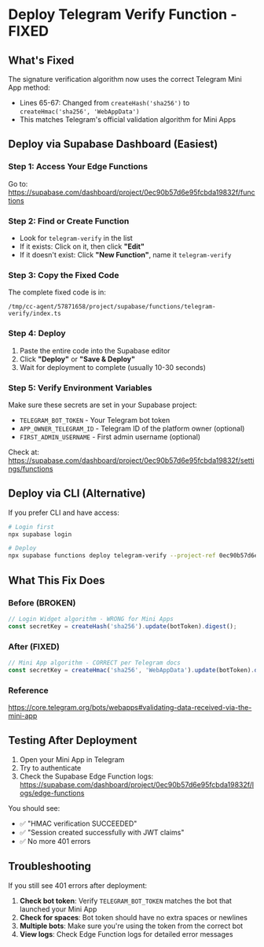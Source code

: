 # Deploy Telegram Verify Function - FIXED

## What's Fixed
The signature verification algorithm now uses the correct Telegram Mini App method:
- Lines 65-67: Changed from `createHash('sha256')` to `createHmac('sha256', 'WebAppData')`
- This matches Telegram's official validation algorithm for Mini Apps

## Deploy via Supabase Dashboard (Easiest)

### Step 1: Access Your Edge Functions
Go to: https://supabase.com/dashboard/project/0ec90b57d6e95fcbda19832f/functions

### Step 2: Find or Create Function
- Look for `telegram-verify` in the list
- If it exists: Click on it, then click **"Edit"**
- If it doesn't exist: Click **"New Function"**, name it `telegram-verify`

### Step 3: Copy the Fixed Code
The complete fixed code is in:
```
/tmp/cc-agent/57871658/project/supabase/functions/telegram-verify/index.ts
```

### Step 4: Deploy
1. Paste the entire code into the Supabase editor
2. Click **"Deploy"** or **"Save & Deploy"**
3. Wait for deployment to complete (usually 10-30 seconds)

### Step 5: Verify Environment Variables
Make sure these secrets are set in your Supabase project:
- `TELEGRAM_BOT_TOKEN` - Your Telegram bot token
- `APP_OWNER_TELEGRAM_ID` - Telegram ID of the platform owner (optional)
- `FIRST_ADMIN_USERNAME` - First admin username (optional)

Check at: https://supabase.com/dashboard/project/0ec90b57d6e95fcbda19832f/settings/functions

## Deploy via CLI (Alternative)

If you prefer CLI and have access:

```bash
# Login first
npx supabase login

# Deploy
npx supabase functions deploy telegram-verify --project-ref 0ec90b57d6e95fcbda19832f --no-verify-jwt
```

## What This Fix Does

### Before (BROKEN)
```typescript
// Login Widget algorithm - WRONG for Mini Apps
const secretKey = createHash('sha256').update(botToken).digest();
```

### After (FIXED)
```typescript
// Mini App algorithm - CORRECT per Telegram docs
const secretKey = createHmac('sha256', 'WebAppData').update(botToken).digest();
```

### Reference
https://core.telegram.org/bots/webapps#validating-data-received-via-the-mini-app

## Testing After Deployment

1. Open your Mini App in Telegram
2. Try to authenticate
3. Check the Supabase Edge Function logs:
   https://supabase.com/dashboard/project/0ec90b57d6e95fcbda19832f/logs/edge-functions

You should see:
- ✅ "HMAC verification SUCCEEDED"
- ✅ "Session created successfully with JWT claims"
- ✅ No more 401 errors

## Troubleshooting

If you still see 401 errors after deployment:

1. **Check bot token**: Verify `TELEGRAM_BOT_TOKEN` matches the bot that launched your Mini App
2. **Check for spaces**: Bot token should have no extra spaces or newlines
3. **Multiple bots**: Make sure you're using the token from the correct bot
4. **View logs**: Check Edge Function logs for detailed error messages

